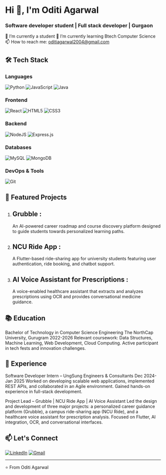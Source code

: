 # Hi 👋, I'm Oditi Agarwal

### Software developer student | Full stack developer | Gurgaon

🔭 I’m currently a student
🌱 I’m currently learning Btech Computer Science
📫 How to reach me: oditiagarwal2004@gmail.com

## 🛠 Tech Stack

### Languages
![Python](https://img.shields.io/badge/python-3670A0?style=for-the-badge&logo=python&logoColor=ffdd54)
![JavaScript](https://img.shields.io/badge/javascript-%23323330.svg?style=for-the-badge&logo=javascript&logoColor=%23F7DF1E)
![Java](https://img.shields.io/badge/java-%23ED8B00.svg?style=for-the-badge&logo=openjdk&logoColor=white)

### Frontend
![React](https://img.shields.io/badge/react-%2320232a.svg?style=for-the-badge&logo=react&logoColor=%2361DAFB)
![HTML5](https://img.shields.io/badge/html5-%23E34F26.svg?style=for-the-badge&logo=html5&logoColor=white)
![CSS3](https://img.shields.io/badge/css3-%231572B6.svg?style=for-the-badge&logo=css3&logoColor=white)

### Backend
![NodeJS](https://img.shields.io/badge/node.js-6DA55F?style=for-the-badge&logo=node.js&logoColor=white)
![Express.js](https://img.shields.io/badge/express.js-%23404d59.svg?style=for-the-badge&logo=express&logoColor=%2361DAFB)

### Databases
![MySQL](https://img.shields.io/badge/mysql-%2300f.svg?style=for-the-badge&logo=mysql&logoColor=white)
![MongoDB](https://img.shields.io/badge/MongoDB-%234ea94b.svg?style=for-the-badge&logo=mongodb&logoColor=white)

### DevOps & Tools
![Git](https://img.shields.io/badge/git-%23F05033.svg?style=for-the-badge&logo=git&logoColor=white)


## 🌟 Featured Projects

1. ## Grubble :
    An AI-powered career roadmap and course discovery platform designed to guide students towards personalized learning paths.

3. ## NCU Ride App :
   A Flutter-based ride-sharing app for university students featuring user authentication, ride booking, and chatbot support.

5. ## AI Voice Assistant for Prescriptions :
   A voice-enabled healthcare assistant that extracts and analyzes prescriptions using OCR and provides conversational medicine guidance.

## 📚 Education

Bachelor of Technology in Computer Science Engineering
The NorthCap University, Gurugram
2022-2026
Relevant coursework: Data Structures, Machine Learning, Web Development, Cloud Computing.
Active participant in tech fests and innovation challenges.

## 💼 Experience

Software Developer Intern – UngSung Engineers & Consultants
Dec 2024-Jan 2025
Worked on developing scalable web applications, implemented REST APIs, and collaborated in an Agile environment. Gained hands-on experience in full-stack development.

Project Lead – Grubble | NCU Ride App | AI Voice Assistant
Led the design and development of three major projects: a personalized career guidance platform (Grubble), a campus ride-sharing app (NCU Ride), and a healthcare voice assistant for prescription analysis. Focused on Flutter, AI integration, OCR, and conversational interfaces.

## 📫 Let's Connect

[![LinkedIn](https://img.shields.io/badge/linkedin-%230077B5.svg?style=for-the-badge&logo=linkedin&logoColor=white)]([https://linkedin.com/in/[YOUR_PROFILE](https://www.linkedin.com/in/oditi-agarwal/)])
[![Gmail](https://img.shields.io/badge/Gmail-D14836?style=for-the-badge&logo=gmail&logoColor=white)](oditiagarwal2004@gmail.com)


---

⭐️ From Oditi Agarwal
